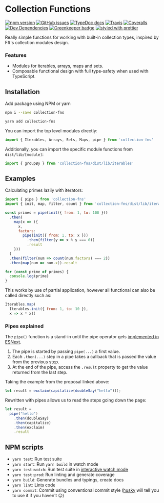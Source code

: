 # Collection Functions

[![npm version](https://badge.fury.io/js/collection-fns.svg)](https://badge.fury.io/js/collection-fns)
[![GitHub issues](https://img.shields.io/github/issues/danielrbradley/collection-fns.svg)](https://github.com/danielrbradley/collection-fns/issues)
[![TypeDoc docs](https://img.shields.io/badge/TypeDocs-docs-lightgrey.svg)](https://github.com/danielrbradley/collection-fns)
[![Travis](https://img.shields.io/travis/danielrbradley/collection-fns.svg)](https://travis-ci.org/danielrbradley/collection-fns)
[![Coveralls](https://img.shields.io/coveralls/danielrbradley/collection-fns.svg)](https://coveralls.io/github/danielrbradley/collection-fns)
[![Dev Dependencies](https://david-dm.org/danielrbradley/collection-fns/dev-status.svg)](https://david-dm.org/danielrbradley/collection-fns?type=dev) [![Greenkeeper badge](https://badges.greenkeeper.io/danielrbradley/collection-fns.svg)](https://greenkeeper.io/)
[![styled with prettier](https://img.shields.io/badge/styled_with-prettier-ff69b4.svg)](https://github.com/prettier/prettier)

Really simple functions for working with built-in collection types, inspired by F#'s collection modules design.

### Features

- Modules for iterables, arrays, maps and sets.
- Composable functional design with full type-safety when used with TypeScript.

## Installation

Add package using NPM or yarn
```bash
npm i --save collection-fns
```
```bash
yarn add collection-fns
```

You can import the top level modules directly:

```javascript
import { Iterables, Arrays, Sets, Maps, pipe } from 'collection-fns'
```

Additionally, you can import the specific module functions from `dist/lib/[module]`:

```javascript
import { groupBy } from 'collection-fns/dist/lib/iterables'
```

## Examples

Calculating primes lazily with iterators:
```javascript
import { pipe } from 'collection-fns'
import { init, map, filter, count } from 'collection-fns/dist/lib/iterables';

const primes = pipe(init({ from: 1, to: 100 }))
  .then(
    map(x => ({
      x,
      factors:
        pipe(init({ from: 1, to: x }))
          .then(filter(y => x % y === 0))
          .result
    }))
  )
  .then(filter(num => count(num.factors) === 2))
  .then(map(num => num.x)).result

for (const prime of primes) {
  console.log(prime)
}
```

This works by use of partial application, however all functional can also be called directly such as:

```javascript
Iterables.map(
  Iterables.init({ from: 1, to: 10 }),
  x => x * x))
```

### Pipes explained

The `pipe()` function is a stand-in until the pipe operator gets [implemented in ESNext](https://github.com/tc39/proposal-pipeline-operator#introduction).

1. The pipe is started by passing `pipe(...)` a first value.
2. Each `.then(...)` step in a pipe takes a callback that is passed the value from the previous step.
3. At the end of the pipe, access the `.result` property to get the value returned from the last step.

Taking the example from the proposal linked above:

```javascript
let result = exclaim(capitalize(doubleSay("hello")));
```

Rewritten with pipes allows us to read the steps going down the page:

```javascript
let result =
  pipe("hello")
    .then(doubleSay)
    .then(capitalize)
    .then(exclaim)
    .result
```

## NPM scripts

 - `yarn test`: Run test suite
 - `yarn start`: Run `yarn build` in watch mode
 - `yarn test:watch`: Run test suite in [interactive watch mode](http://facebook.github.io/jest/docs/cli.html#watch)
 - `yarn test:prod`: Run linting and generate coverage
 - `yarn build`: Generate bundles and typings, create docs
 - `yarn lint`: Lints code
 - `yarn commit`: Commit using conventional commit style ([husky](https://github.com/typicode/husky) will tell you to use it if you haven't :wink:)
